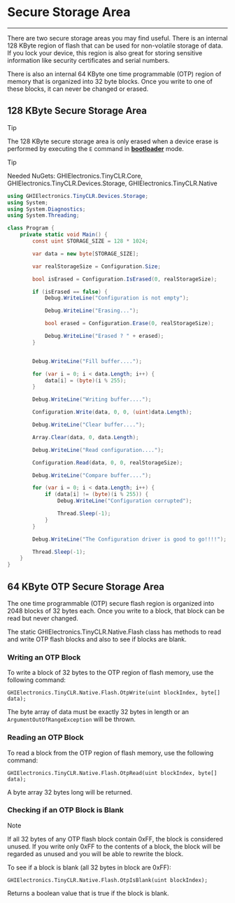 # Secure Storage Area
---
There are two secure storage areas you may find useful. There is an internal 128 KByte region of flash that can be used for non-volatile storage of data. If you lock your device, this region is also great for storing sensitive information like security certificates and serial numbers.

There is also an internal 64 KByte one time programmable (OTP) region of memory that is organized into 32 byte blocks. Once you write to one of these blocks, it can never be changed or erased.

## 128 KByte Secure Storage Area
> [!Tip]
> The 128 KByte secure storage area is only erased when a device erase is performed by executing the `E` command in [**bootloader**](../bootloader.md) mode.

> [!Tip]
> Needed NuGets: GHIElectronics.TinyCLR.Core, GHIElectronics.TinyCLR.Devices.Storage, GHIElectronics.TinyCLR.Native

```cs
using GHIElectronics.TinyCLR.Devices.Storage;
using System;
using System.Diagnostics;
using System.Threading;

class Program {
    private static void Main() {
        const uint STORAGE_SIZE = 128 * 1024;

        var data = new byte[STORAGE_SIZE];

        var realStorageSize = Configuration.Size;

        bool isErased = Configuration.IsErased(0, realStorageSize);

        if (isErased == false) {
            Debug.WriteLine("Configuration is not empty");

            Debug.WriteLine("Erasing...");

            bool erased = Configuration.Erase(0, realStorageSize);

            Debug.WriteLine("Erased ? " + erased);
        }


        Debug.WriteLine("Fill buffer....");

        for (var i = 0; i < data.Length; i++) {
            data[i] = (byte)(i % 255);
        }

        Debug.WriteLine("Writing buffer....");

        Configuration.Write(data, 0, 0, (uint)data.Length);

        Debug.WriteLine("Clear buffer....");

        Array.Clear(data, 0, data.Length);

        Debug.WriteLine("Read configuration....");

        Configuration.Read(data, 0, 0, realStorageSize);

        Debug.WriteLine("Compare buffer....");

        for (var i = 0; i < data.Length; i++) {
            if (data[i] != (byte)(i % 255)) {
                Debug.WriteLine("Configuration corrupted");

                Thread.Sleep(-1);
            }
        }

        Debug.WriteLine("The Configuration driver is good to go!!!!");

        Thread.Sleep(-1);
    }
}
```

## 64 KByte OTP Secure Storage Area
The one time programmable (OTP) secure flash region is organized into 2048 blocks of 32 bytes each. Once you write to a block, that block can be read but never changed. 

The static GHIElectronics.TinyCLR.Native.Flash class has methods to read and write OTP flash blocks and also to see if blocks are blank.

### Writing an OTP Block
To write a block of 32 bytes to the OTP region of flash memory, use the following command:
```
GHIElectronics.TinyCLR.Native.Flash.OtpWrite(uint blockIndex, byte[] data);
```

The byte array of data must be exactly 32 bytes in length or an `ArgumentOutOfRangeException` will be thrown.

### Reading an OTP Block

To read a block from the OTP region of flash memory, use the following command:
```
GHIElectronics.TinyCLR.Native.Flash.OtpRead(uint blockIndex, byte[] data);
```
A byte array 32 bytes long will be returned.

### Checking if an OTP Block is Blank
> [!Note]
> If all 32 bytes of any OTP flash block contain 0xFF, the block is considered unused. If you write only 0xFF to the contents of a block, the block will be regarded as unused and you will be able to rewrite the block. 

To see if a block is blank (all 32 bytes in block are 0xFF):
```
GHIElectronics.TinyCLR.Native.Flash.OtpIsBlank(uint blockIndex);
```
Returns a boolean value that is true if the block is blank.